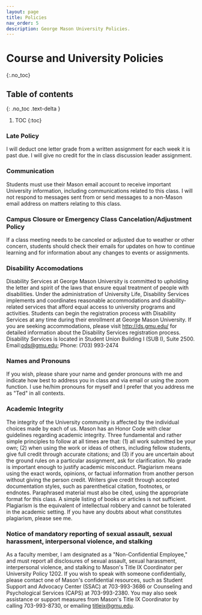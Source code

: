 ```yaml
---
layout: page
title: Policies
nav_order: 5
description: George Mason University Policies.
---
```


# Course and University Policies
{:.no_toc}

## Table of contents
{: .no_toc .text-delta }

1. TOC
{:toc}

### Late Policy
I will deduct one letter grade from a written assignment for each week it is past due. I will give no credit for the in class discussion leader assignment. 

### Communication
Students must use their Mason email account to receive important University information, including communications related to this class. I will not respond to messages sent from or send messages to a non-Mason email address on matters relating to this class.

### Campus Closure or Emergency Class Cancelation/Adjustment Policy
If a class meeting needs to be canceled or adjusted due to weather or other concern, students should check their emails for updates on how to continue learning and for information about any changes to events or assignments.

### Disability Accomodations
Disability Services at George Mason University is committed to upholding the letter and spirit of the laws that ensure equal treatment of people with disabilities. Under the administration of University Life, Disability Services implements and coordinates reasonable accommodations and disability-related services that afford equal access to university programs and activities. Students can begin the registration process with Disability Services at any time during their enrollment at George Mason University. If you are seeking accommodations, please visit http://ds.gmu.edu/ for detailed information about the Disability Services registration process. Disability Services is located in Student Union Building I (SUB I), Suite 2500. Email:ods@gmu.edu; Phone: (703) 993-2474

### Names and Pronouns
If you wish, please share your name and gender pronouns with me and indicate how best to address you in class and via email or using the zoom function. I use he/him pronouns for myself and I prefer that you address me as "Ted" in all contexts.

### Academic Integrity
The integrity of the University community is affected by the individual choices made by each of us. Mason has an Honor Code with clear guidelines regarding academic integrity. Three fundamental and rather simple principles to follow at all times are that: (1) all work submitted be your own; (2) when using the work or ideas of others, including fellow students, give full credit through accurate citations; and (3) if you are uncertain about the ground rules on a particular assignment, ask for clarification. No grade is important enough to justify academic misconduct. Plagiarism means using the exact words, opinions, or factual information from another person without giving the person credit. Writers give credit through accepted documentation styles, such as parenthetical citation, footnotes, or endnotes. Paraphrased material must also be cited, using the appropriate format for this class. A simple listing of books or articles is not sufficient. Plagiarism is the equivalent of intellectual robbery and cannot be tolerated in the academic setting. If you have any doubts about what constitutes plagiarism, please see me.


### Notice of mandatory reporting of sexual assault, sexual harassment, interpersonal violence, and stalking
As a faculty member, I am designated as a "Non-Confidential Employee," and must report all disclosures of sexual assault, sexual harassment, interpersonal violence, and stalking to Mason's Title IX Coordinator per University Policy 1202. If you wish to speak with someone confidentially, please contact one of Mason's confidential resources, such as Student Support and Advocacy Center (SSAC) at 703-993-3686 or Counseling and Psychological Services (CAPS) at 703-993-2380. You may also seek assistance or support measures from Mason's Title IX Coordinator by calling 703-993-8730, or emailing titleix@gmu.edu.